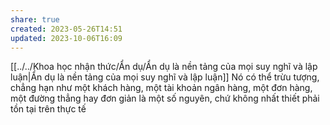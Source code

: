 ```yaml
---
share: true
created: 2023-05-26T14:51
updated: 2023-10-06T16:09
---
```

[[../../Khoa học nhận thức/Ẩn dụ/Ẩn dụ là nền tảng của mọi suy nghĩ và lập luận|Ẩn dụ là nền tảng của mọi suy nghĩ và lập luận]]
Nó có thể trừu tượng, chẳng hạn như một khách hàng, một tài khoản ngân hàng, một đơn hàng, một đường thẳng hay đơn giản là một số nguyên, chứ không nhất thiết phải tồn tại trên thực tế
